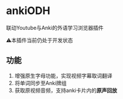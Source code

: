 # ankiODH
联动Youtube与Anki的外语学习浏览器插件

⚠️本插件当前仍处于开发状态

## 功能
1. 增强原生字母功能，实现视频字幕取词翻译
2. 将单词同步至Anki牌组
3. 获取原视频音频，支持anki卡片内的**原声回放**

